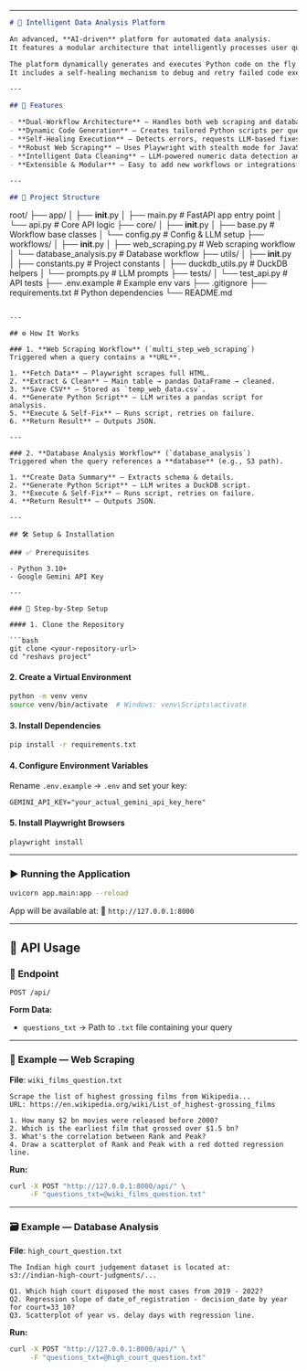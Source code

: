 
---

```md
# 🧠 Intelligent Data Analysis Platform

An advanced, **AI-driven** platform for automated data analysis.  
It features a modular architecture that intelligently processes user queries for both **web-based data scraping** and **complex database analysis**.

The platform dynamically generates and executes Python code on the fly using a **Large Language Model (LLM)**.  
It includes a self-healing mechanism to debug and retry failed code executions, making it highly resilient for real-world tasks.

---

## 🚀 Features

- **Dual-Workflow Architecture** — Handles both web scraping and database analysis tasks.
- **Dynamic Code Generation** — Creates tailored Python scripts per query instead of relying on fixed logic.
- **Self-Healing Execution** — Detects errors, requests LLM-based fixes, and retries automatically.
- **Robust Web Scraping** — Uses Playwright with stealth mode for JavaScript-heavy sites.
- **Intelligent Data Cleaning** — LLM-powered numeric data detection and formatting.
- **Extensible & Modular** — Easy to add new workflows or integrations.

---

## 📂 Project Structure

```

root/
├── app/
│   ├── **init**.py
│   ├── main.py              # FastAPI app entry point
│   └── api.py               # Core API logic
├── core/
│   ├── **init**.py
│   ├── base.py              # Workflow base classes
│   └── config.py            # Config & LLM setup
├── workflows/
│   ├── **init**.py
│   ├── web\_scraping.py      # Web scraping workflow
│   └── database\_analysis.py # Database workflow
├── utils/
│   ├── **init**.py
│   ├── constants.py         # Project constants
│   ├── duckdb\_utils.py      # DuckDB helpers
│   └── prompts.py           # LLM prompts
├── tests/
│   └── test\_api.py          # API tests
├── .env.example             # Example env vars
├── .gitignore
├── requirements.txt         # Python dependencies
└── README.md

````

---

## ⚙️ How It Works

### 1. **Web Scraping Workflow** (`multi_step_web_scraping`)
Triggered when a query contains a **URL**.

1. **Fetch Data** — Playwright scrapes full HTML.
2. **Extract & Clean** — Main table → pandas DataFrame → cleaned.
3. **Save CSV** — Stored as `temp_web_data.csv`.
4. **Generate Python Script** — LLM writes a pandas script for analysis.
5. **Execute & Self-Fix** — Runs script, retries on failure.
6. **Return Result** — Outputs JSON.

---

### 2. **Database Analysis Workflow** (`database_analysis`)
Triggered when the query references a **database** (e.g., S3 path).

1. **Create Data Summary** — Extracts schema & details.
2. **Generate Python Script** — LLM writes a DuckDB script.
3. **Execute & Self-Fix** — Runs script, retries on failure.
4. **Return Result** — Outputs JSON.

---

## 🛠 Setup & Installation

### ✅ Prerequisites

- Python 3.10+
- Google Gemini API Key

---

### 🔧 Step-by-Step Setup

#### 1. Clone the Repository

```bash
git clone <your-repository-url>
cd "reshavs project"
````

#### 2. Create a Virtual Environment

```bash
python -m venv venv
source venv/bin/activate  # Windows: venv\Scripts\activate
```

#### 3. Install Dependencies

```bash
pip install -r requirements.txt
```

#### 4. Configure Environment Variables

Rename `.env.example` → `.env` and set your key:

```env
GEMINI_API_KEY="your_actual_gemini_api_key_here"
```

#### 5. Install Playwright Browsers

```bash
playwright install
```

---

### ▶️ Running the Application

```bash
uvicorn app.main:app --reload
```

App will be available at:
📍 `http://127.0.0.1:8000`

---

## 📡 API Usage

### 🔗 Endpoint

```http
POST /api/
```

**Form Data:**

* `questions_txt` → Path to `.txt` file containing your query

---

### 📄 Example — Web Scraping

**File**: `wiki_films_question.txt`

```text
Scrape the list of highest grossing films from Wikipedia...
URL: https://en.wikipedia.org/wiki/List_of_highest-grossing_films

1. How many $2 bn movies were released before 2000?
2. Which is the earliest film that grossed over $1.5 bn?
3. What's the correlation between Rank and Peak?
4. Draw a scatterplot of Rank and Peak with a red dotted regression line.
```

**Run:**

```bash
curl -X POST "http://127.0.0.1:8000/api/" \
     -F "questions_txt=@wiki_films_question.txt"
```

---

### 🗃️ Example — Database Analysis

**File**: `high_court_question.txt`

```text
The Indian high court judgement dataset is located at:
s3://indian-high-court-judgments/...

Q1. Which high court disposed the most cases from 2019 - 2022?
Q2. Regression slope of date_of_registration - decision_date by year for court=33_10?
Q3. Scatterplot of year vs. delay days with regression line.
```

**Run:**

```bash
curl -X POST "http://127.0.0.1:8000/api/" \
     -F "questions_txt=@high_court_question.txt"
```